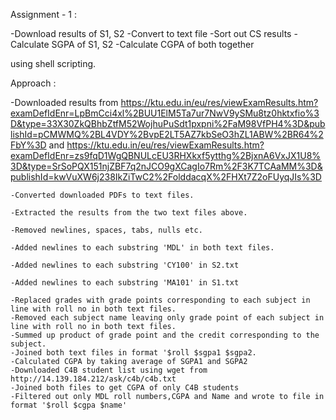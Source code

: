 Assignment - 1 :

-Download results of S1, S2
    -Convert to text file
    -Sort out CS results
    -Calculate SGPA of S1, S2
    -Calculate CGPA of both together

using shell scripting.

Approach :

   -Downloaded results from https://ktu.edu.in/eu/res/viewExamResults.htm?examDefIdEnr=LpBmCci4xl%2BUU1ElM5Ta7ur7NwV9ySMu8tz0hktxfio%3D&type=33X30ZkQBhbZtfM52WojhuPuSdt1pxpni%2FaM98VfPH4%3D&publishId=pCMWMQ%2BL4VDY%2BvpE2LT5AZ7kbSeO3hZL1ABW%2BR64%2FbY%3D
      and https://ktu.edu.in/eu/res/viewExamResults.htm?examDefIdEnr=zs9fqD1WgQBNULcEU3RHXkxf5ytthg%2BjxnA6VxJX1U8%3D&type=SrSoPQX151njZBF7q2nJCO9gXCagIo7Rm%2F3K7TCAaMM%3D&publishId=kwVuXW6j238IkZiTwC2%2FolddacqX%2FHXt7Z2oFUyqJIs%3D
      
    -Converted downloaded PDFs to text files.
    
    -Extracted the results from the two text files above.
    
    -Removed newlines, spaces, tabs, nulls etc.
    
    -Added newlines to each substring 'MDL' in both text files.
    
    -Added newlines to each substring 'CY100' in S2.txt
    
    -Added newlines to each substring 'MA101' in S1.txt
    
    -Replaced grades with grade points corresponding to each subject in line with roll no in both text files.    
    -Removed each subject name leaving only grade point of each subject in line with roll no in both text files.
    -Summed up product of grade point and the credit corresponding to the subject. 
    -Joined both text files in format '$roll $sgpa1 $sgpa2.
    -Calculated CGPA by taking average of SGPA1 and SGPA2
    -Downloaded C4B student list using wget from http://14.139.184.212/ask/c4b/c4b.txt
    -Joined both files to get CGPA of only C4B students
    -Filtered out only MDL roll numbers,CGPA and Name and wrote to file in format '$roll $cgpa $name'
